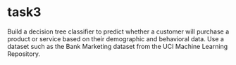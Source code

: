 # task3
Build a decision tree classifier to predict whether a customer will purchase a product or service based on their demographic and behavioral data. Use a dataset such as the Bank Marketing dataset from the UCI Machine Learning Repository.
